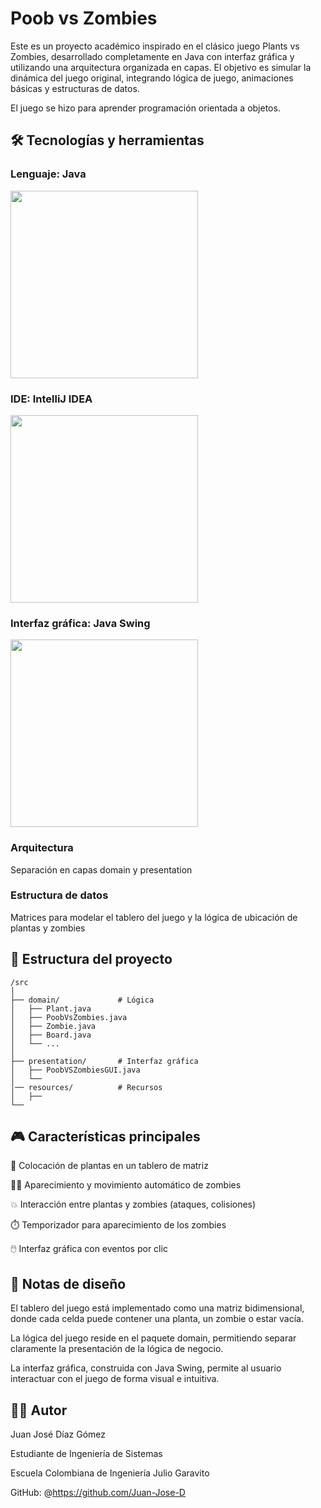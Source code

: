 # Poob vs Zombies

Este es un proyecto académico inspirado en el clásico juego Plants vs Zombies, desarrollado completamente en Java con interfaz gráfica y utilizando una arquitectura organizada en capas. El objetivo es simular la dinámica del juego original, integrando lógica de juego, animaciones básicas y estructuras de datos.

El juego se hizo para aprender programación orientada a objetos.

## 🛠️ Tecnologías y herramientas

### Lenguaje: Java

<img src="https://github.com/user-attachments/assets/390db7d6-5815-42fa-86f3-d097c13514a2" width="300"/>

### IDE: IntelliJ IDEA

<img src="https://github.com/user-attachments/assets/1ab57c18-579a-451a-8f64-a070ef03e0f4" width="300"/>



### Interfaz gráfica: Java Swing


<img src="https://github.com/user-attachments/assets/4975a6ca-02e6-49d4-b088-c654f6da96cd" width="300"/>


### Arquitectura

Separación en capas domain y presentation

### Estructura de datos

Matrices para modelar el tablero del juego y la lógica de ubicación de plantas y zombies

## 🧱 Estructura del proyecto

```
/src
│
├── domain/             # Lógica
│   ├── Plant.java
│   ├── PoobVsZombies.java
│   ├── Zombie.java
│   ├── Board.java
│   └── ...
│
├── presentation/       # Interfaz gráfica
│   ├── PoobVSZombiesGUI.java
│   └── 
│── resources/          # Recursos
│   ├── 
└──
```

## 🎮 Características principales

🌻 Colocación de plantas en un tablero de matriz

🧟‍♂️ Aparecimiento y movimiento automático de zombies

💥 Interacción entre plantas y zombies (ataques, colisiones)

⏱️ Temporizador para aparecimiento de los zombies

🖱️ Interfaz gráfica con eventos por clic



## 📌 Notas de diseño

El tablero del juego está implementado como una matriz bidimensional, donde cada celda puede contener una planta, un zombie o estar vacía.

La lógica del juego reside en el paquete domain, permitiendo separar claramente la presentación de la lógica de negocio.

La interfaz gráfica, construida con Java Swing, permite al usuario interactuar con el juego de forma visual e intuitiva.


## 👨‍💻 Autor

Juan José Díaz Gómez

Estudiante de Ingeniería de Sistemas

Escuela Colombiana de Ingeniería Julio Garavito

GitHub: @https://github.com/Juan-Jose-D

